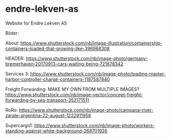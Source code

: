 # endre-lekven-as
Website for Endre Lekven AS


Bilder: 

About:
https://www.shutterstock.com/nb/image-illustration/containership-containers-loaded-that-growing-like-396968308

HEADER: 
https://www.shutterstock.com/nb/image-photo/germany-bremerhaven-20170913-cars-waiting-being-721678342


Services 3: 
https://www.shutterstock.com/nb/image-photo/loading-master-harbor-controller-charge-containers-1187587840

Freight Forwarding: MAKE MY OWN FROM MULTIPLE IMAGES?
https://www.shutterstock.com/nb/image-vector/concept-freight-forwarding-by-sea-transport-352171511

RoRo:
https://www.shutterstock.com/nb/image-photo/campana-river-zarate-argentina-22-august-1222911958

Supercargo1:
https://www.shutterstock.com/nb/image-photo/workers-standing-against-white-background-268701926